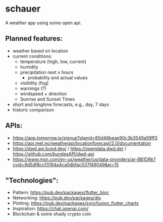 # schauer

A weather app using some open api.

## Planned features:
- weather based on location
- current conditions:
    - temperature (high, low, current)
    - humidity
    - precipitation next x hours
        - probability and actual values
    - visibility (fog)
    - warnings (?)
    - windspeed + direction
    - Sunrise and Sunset Times
- short and longtime forecasts, e.g., day, 7 days
- historic comparison

## APIs:
- https://app.tomorrow.io/signup?planid=60d46beae90c3b3549a59ff3
- https://api.met.no/weatherapi/locationforecast/2.0/documentation
- https://dwd.api.bund.dev/ / https://opendata.dwd.de/ / https://github.com/bundesAPI/dwd-api
- https://www.msn.com/en-us/weather/us/data-providers/ar-BB1DRk?cvid=9d5df8ccf3194a4ca0dbfac037f49049&ei=15


## "Technologies":
- Pattern: https://pub.dev/packages/flutter_bloc
- Networking: https://pub.dev/packages/dio
- Plotting: https://pub.dev/packages/syncfusion_flutter_charts
- Inspiration: https://chat.openai.com/
- Blockchain & some shady crypto coin 

